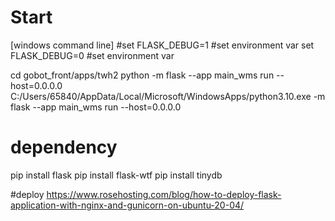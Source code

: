 # Start

[windows command line]
#set FLASK_DEBUG=1      #set environment var
set FLASK_DEBUG=0      #set environment var

cd gobot_front/apps/twh2 
python -m flask --app main_wms run --host=0.0.0.0
C:/Users/65840/AppData/Local/Microsoft/WindowsApps/python3.10.exe -m flask --app main_wms run --host=0.0.0.0



# dependency
pip install flask
pip install flask-wtf
pip install tinydb


#deploy 
https://www.rosehosting.com/blog/how-to-deploy-flask-application-with-nginx-and-gunicorn-on-ubuntu-20-04/